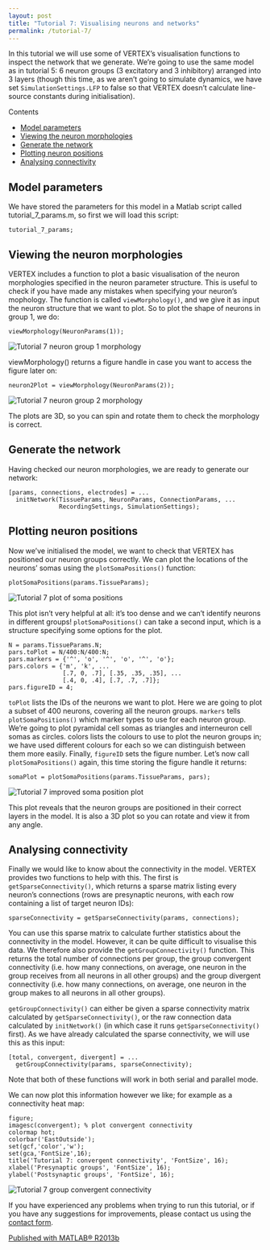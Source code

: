 ```yaml
---
layout: post
title: "Tutorial 7: Visualising neurons and networks"
permalink: /tutorial-7/
---
```

In this tutorial we will use some of VERTEX’s visualisation functions to inspect the network that we generate. We’re going to use the same model as in tutorial 5: 6 neuron groups (3 excitatory and 3 inhibitory) arranged into 3 layers (though this time, as we aren’t going to simulate dynamics, we have set `SimulationSettings.LFP` to false so that VERTEX doesn’t calculate line-source constants during initialisation).

Contents
* [Model parameters](#model-parameters)
* [Viewing the neuron morphologies](#viewing-the-neuron-morphologies)
* [Generate the network](#generate-the-network)
* [Plotting neuron positions](#plotting-network-positions)
* [Analysing connectivity](#analysing-connectivity)

## Model parameters
We have stored the parameters for this model in a Matlab script called tutorial_7_params.m, so first we will load this script:

```
tutorial_7_params;
```

## Viewing the neuron morphologies

VERTEX includes a function to plot a basic visualisation of the neuron morphologies specified in the neuron parameter structure. This is useful to check if you have made any mistakes when specifying your neuron’s mophology. The function is called `viewMorphology()`, and we give it as input the neuron structure that we want to plot. So to plot the shape of neurons in group 1, we do:

```
viewMorphology(NeuronParams(1));
```

![Tutorial 7 neuron group 1 morphology](https://i.imgur.com/n0hDWWp.png)


viewMorphology() returns a figure handle in case you want to access the figure later on:

```
neuron2Plot = viewMorphology(NeuronParams(2));
```

![Tutorial 7 neuron group 2 morphology](https://i.imgur.com/ur8ekJY.png)

The plots are 3D, so you can spin and rotate them to check the morphology is correct.

## Generate the network

Having checked our neuron morphologies, we are ready to generate our network:

```
[params, connections, electrodes] = ...
  initNetwork(TissueParams, NeuronParams, ConnectionParams, ...
              RecordingSettings, SimulationSettings);
```

## Plotting neuron positions

Now we’ve initialised the model, we want to check that VERTEX has positioned our neuron groups correctly. We can plot the locations of the neurons’ somas using the `plotSomaPositions()` function:

```
plotSomaPositions(params.TissueParams);
```

![Tutorial 7 plot of soma positions](https://i.imgur.com/4YcvMZG.png)

This plot isn’t very helpful at all: it’s too dense and we can’t identify neurons in different groups! `plotSomaPositions()` can take a second input, which is a structure specifying some options for the plot.

```
N = params.TissueParams.N;
pars.toPlot = N/400:N/400:N;
pars.markers = {'^', 'o', '^', 'o', '^', 'o'};
pars.colors = {'m', 'k', ...
               [.7, 0, .7], [.35, .35, .35], ...
               [.4, 0, .4], [.7, .7, .7]};
pars.figureID = 4;
```

`toPlot` lists the IDs of the neurons we want to plot. Here we are going to plot a subset of 400 neurons, covering all the neuron groups. `markers` tells `plotSomaPositions()` which marker types to use for each neuron group. We’re going to plot pyramidal cell somas as triangles and interneuron cell somas as circles. colors lists the colours to use to plot the neuron groups in; we have used different colours for each so we can distinguish between them more easily. Finally, `figureID` sets the figure number. Let’s now call `plotSomaPositions()` again, this time storing the figure handle it returns:

```
somaPlot = plotSomaPositions(params.TissueParams, pars);
```

![Tutorial 7 improved soma position plot](https://i.imgur.com/eQmlrpf.png)

This plot reveals that the neuron groups are positioned in their correct layers in the model. It is also a 3D plot so you can rotate and view it from any angle.

## Analysing connectivity
Finally we would like to know about the connectivity in the model. VERTEX provides two functions to help with this. The first is ```getSparseConnectivity()```, which returns a sparse matrix listing every neuron’s connections (rows are presynaptic neurons, with each row containing a list of target neuron IDs):

```
sparseConnectivity = getSparseConnectivity(params, connections);
```

You can use this sparse matrix to calculate further statistics about the connectivity in the model. However, it can be quite difficult to visualise this data. We therefore also provide the `getGroupConnectivity()` function. This returns the total number of connections per group, the group convergent connectivity (i.e. how many connections, on average, one neuron in the group receives from all neurons in all other groups) and the group divergent connectivity (i.e. how many connections, on average, one neuron in the group makes to all neurons in all other groups).

`getGroupConnectivity()` can either be given a sparse connectivity matrix calculated by `getSparseConnectivity()`, or the raw connection data calculated by `initNetwork()` (in which case it runs `getSparseConnectivity()` first). As we have already calculated the sparse connectivity, we will use this as this input:

```
[total, convergent, divergent] = ...
  getGroupConnectivity(params, sparseConnectivity);
```

Note that both of these functions will work in both serial and parallel mode.

We can now plot this information however we like; for example as a connectivity heat map:

```
figure;
imagesc(convergent); % plot convergent connectivity
colormap hot;
colorbar('EastOutside');
set(gcf,'color','w');
set(gca,'FontSize',16);
title('Tutorial 7: convergent connectivity', 'FontSize', 16);
xlabel('Presynaptic groups', 'FontSize', 16);
ylabel('Postsynaptic groups', 'FontSize', 16);
```

![Tutorial 7 group convergent connectivity](https://i.imgur.com/eovofyI.png)

If you have experienced any problems when trying to run this tutorial, or if you have any suggestions for improvements, please contact us using the [contact form](http://vertexsimulator.org/contact/).

[Published with MATLAB® R2013b](https://www.mathworks.com/products/matlab.html)

